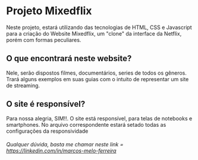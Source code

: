 # Projeto Mixedflix
Neste projeto, estará utilizando das tecnologias de HTML, CSS e Javascript para a criação do Website Mixedflix, um "clone" da interface da Netflix, porém com formas peculiares.

## O que encontrará neste website?
Nele, serão dispostos filmes, documentários, series de todos os gêneros. Trará alguns exemplos em suas guias com o intuito de representar um site de streaming.

## O site é responsível?
Para nossa alegria, SIM!!. O site está responsível, para telas de notebooks e smartphones. No arquivo correspondente estará setado todas as configurações da responsividade

###### Qualquer dúvida, basta me chamar neste link = https://linkedin.com/in/marcos-melo-ferreira

